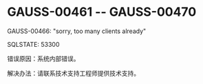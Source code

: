 # GAUSS-00461 -- GAUSS-00470

GAUSS-00466: "sorry, too many clients already"

SQLSTATE: 53300

错误原因：系统内部错误。

解决办法：请联系技术支持工程师提供技术支持。
